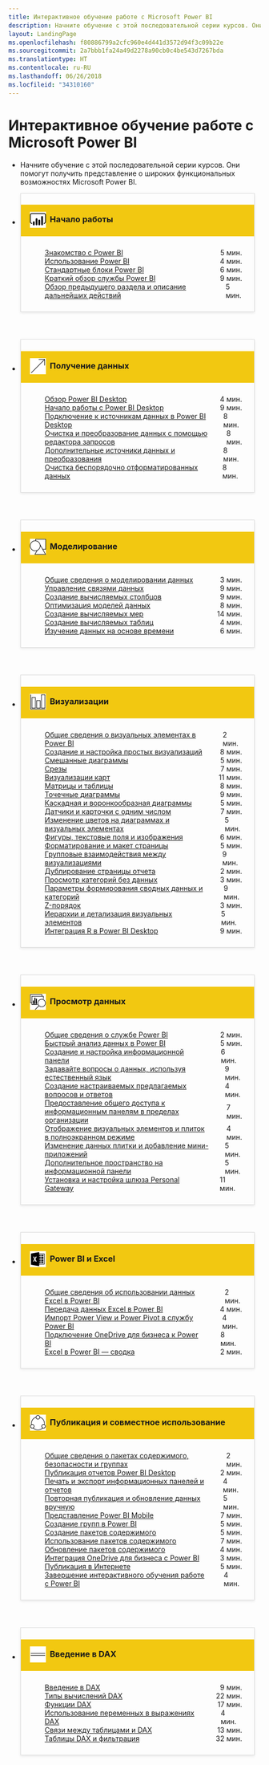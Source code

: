 ```yaml
---
title: Интерактивное обучение работе с Microsoft Power BI
description: Начните обучение с этой последовательной серии курсов. Они помогут получить представление о широких функциональных возможностях Microsoft Power BI.
layout: LandingPage
ms.openlocfilehash: f80886799a2cfc960e4d441d3572d94f3c09b22e
ms.sourcegitcommit: 2a7bbb1fa24a49d2278a90cb0c4be543d7267bda
ms.translationtype: HT
ms.contentlocale: ru-RU
ms.lasthandoff: 06/26/2018
ms.locfileid: "34310160"
---
```

<div id="main" class="v2">
    <div class="container">
        <h1>Интерактивное обучение работе с Microsoft Power BI</h1>
        <ul id="databases" class="cardsL panelContent" style="display: block; margin: 0px;">
          <li class="fullSpan">
              <div class="container intro">
                  <p>Начните обучение с этой последовательной серии курсов. Они помогут получить представление о широких функциональных возможностях Microsoft Power BI.</p>
              </div>
          </li>
          <li>
            <div class="cardSize">
                <div class="cardPadding">
                  <div class="card" style="padding: 0 12px 54px 0;">
                      <div class="cardText" style="box-shadow: 0 2px 5px #e8e8e8; border: 1px solid #dbdbdb;">
                          <h3 class="bgdAccent1" style="padding: 8px; display: flex; background: #f2c811; font-weight: bold; border-bottom: 0; margin-bottom: 0; line-height: 42px">
                            <div class="cardImageOuter" style="margin: 0 8px 0 10px;">
                              <div class="cardImage" style="width: 32px;">
                                <img src="media/logo_power-bi.svg" alt="" data-linktype="absolute-path" class="x-hidden-focus" style="position: relative; top: 6px;">
                              </div>
                            </div>
Начало работы </h3>
                          <ul class="noBullet" style="margin: 24px;">
                              <li style="display: flex; justify-content: space-between;">
                                <a class="barLink" href="gettingstarted.yml?tutorial-step=1">Знакомство с Power BI</a>
                                <span style="margin-left: 32px; align-self: center;">5 мин.</span>
                              </li>
                              <li style="display: flex; justify-content: space-between;">
                                <a class="barLink" href="gettingstarted.yml?tutorial-step=2">Использование Power BI</a>
                                <span style="margin-left: 32px; align-self: center;">4 мин.</span>
                              </li>
                              <li style="display: flex; justify-content: space-between;">
                                <a class="barLink" href="gettingstarted.yml?tutorial-step=3">Стандартные блоки Power BI</a>
                                <span style="margin-left: 32px; align-self: center;">6 мин.</span>
                              </li>
                              <li style="display: flex; justify-content: space-between;">
                                <a class="barLink" href="gettingstarted.yml?tutorial-step=4">Краткий обзор службы Power BI</a>
                                <span style="margin-left: 32px; align-self: center;">9 мин.</span>
                              </li>
                              <li style="display: flex; justify-content: space-between;">
                                <a class="barLink" href="gettingstarted.yml?tutorial-step=5">Обзор предыдущего раздела и описание дальнейших действий</a>
                                <span style="margin-left: 32px; align-self: center;">5 мин.</span>
                              </li>
                          </ul>
                      </div>
                    </div>
                </div>
            </div>
          </li>
          <li>
            <div class="cardSize">
                <div class="cardPadding">
                  <div class="card" style="padding: 0 12px 54px 0;">
                      <div class="cardText" style="box-shadow: 0 2px 5px #e8e8e8; border: 1px solid #dbdbdb;">
                          <h3 class="bgdAccent1" style="padding: 8px; display: flex; background: #f2c811; font-weight: bold; border-bottom: 0; margin-bottom: 0; line-height: 42px">
                            <div class="cardImageOuter" style="margin: 0 8px 0 10px;">
                              <div class="cardImage" style="width: 32px;">
                                <img src="media/pbi-getting-data.svg" alt="" data-linktype="absolute-path" class="x-hidden-focus" style="position: relative; top: 6px;">
                              </div>
                            </div>
Получение данных </h3>
                          <ul class="noBullet" style="margin: 24px;">
                              <li style="display: flex; justify-content: space-between;">
                                <a class="barLink" href="gettingdata.yml?tutorial-step=1">Обзор Power BI Desktop</a>
                                <span style="margin-left: 32px; align-self: center;">4 мин.</span>
                              </li>
                              <li style="display: flex; justify-content: space-between;">
                                <a class="barLink" href="gettingdata.yml?tutorial-step=2">Начало работы с Power BI Desktop</a>
                                <span style="margin-left: 32px; align-self: center;">9 мин.</span>
                              </li>
                              <li style="display: flex; justify-content: space-between;">
                                <a class="barLink" href="gettingdata.yml?tutorial-step=3">Подключение к источникам данных в Power BI Desktop</a>
                                <span style="margin-left: 32px; align-self: center;">8 мин.</span>
                              </li>
                              <li style="display: flex; justify-content: space-between;">
                                <a class="barLink" href="gettingdata.yml?tutorial-step=4">Очистка и преобразование данных с помощью редактора запросов</a>
                                <span style="margin-left: 32px; align-self: center;">8 мин.</span>
                              </li>
                              <li style="display: flex; justify-content: space-between;">
                                <a class="barLink" href="gettingdata.yml?tutorial-step=5">Дополнительные источники данных и преобразования</a>
                                <span style="margin-left: 32px; align-self: center;">8 мин.</span>
                              </li>
                              <li style="display: flex; justify-content: space-between;">
                                <a class="barLink" href="gettingdata.yml?tutorial-step=6">Очистка беспорядочно отформатированных данных</a>
                                <span style="margin-left: 32px; align-self: center;">8 мин.</span>
                              </li>
                          </ul>
                      </div>
                    </div>
                </div>
            </div>
          </li>
          <li>
            <div class="cardSize">
                <div class="cardPadding">
                  <div class="card" style="padding: 0 12px 54px 0;">
                      <div class="cardText" style="box-shadow: 0 2px 5px #e8e8e8; border: 1px solid #dbdbdb;">
                          <h3 class="bgdAccent1" style="padding: 8px; display: flex; background: #f2c811; font-weight: bold; border-bottom: 0; margin-bottom: 0; line-height: 42px">
                            <div class="cardImageOuter" style="margin: 0 8px 0 10px;">
                              <div class="cardImage" style="width: 32px;">
                                <img src="media/pbi-modeling.svg" alt="" data-linktype="absolute-path" class="x-hidden-focus" style="position: relative; top: 6px;">
                              </div>
                            </div>
Моделирование </h3>
                          <ul class="noBullet" style="margin: 24px;">
                              <li style="display: flex; justify-content: space-between;">
                                <a class="barLink" href="modeling.yml?tutorial-step=1">Общие сведения о моделировании данных</a>
                                <span style="margin-left: 32px; align-self: center;">3 мин.</span>
                              </li>
                              <li style="display: flex; justify-content: space-between;">
                                <a class="barLink" href="modeling.yml?tutorial-step=2">Управление связями данных</a>
                                <span style="margin-left: 32px; align-self: center;">9 мин.</span>
                              </li>
                              <li style="display: flex; justify-content: space-between;">
                                <a class="barLink" href="modeling.yml?tutorial-step=3">Создание вычисляемых столбцов</a>
                                <span style="margin-left: 32px; align-self: center;">9 мин.</span>
                              </li>
                              <li style="display: flex; justify-content: space-between;">
                                <a class="barLink" href="modeling.yml?tutorial-step=4">Оптимизация моделей данных</a>
                                <span style="margin-left: 32px; align-self: center;">8 мин.</span>
                              </li>
                              <li style="display: flex; justify-content: space-between;">
                                <a class="barLink" href="modeling.yml?tutorial-step=5">Создание вычисляемых мер</a>
                                <span style="margin-left: 32px; align-self: center;">14 мин.</span>
                              </li>
                              <li style="display: flex; justify-content: space-between;">
                                <a class="barLink" href="modeling.yml?tutorial-step=6">Создание вычисляемых таблиц</a>
                                <span style="margin-left: 32px; align-self: center;">4 мин.</span>
                              </li>
                              <li style="display: flex; justify-content: space-between;">
                                <a class="barLink" href="modeling.yml?tutorial-step=7">Изучение данных на основе времени</a>
                                <span style="margin-left: 32px; align-self: center;">6 мин.</span>
                              </li>
                          </ul>
                      </div>
                    </div>
                </div>
            </div>
          </li>
          <li>
            <div class="cardSize">
                <div class="cardPadding">
                  <div class="card" style="padding: 0 12px 54px 0;">
                      <div class="cardText" style="box-shadow: 0 2px 5px #e8e8e8; border: 1px solid #dbdbdb;">
                          <h3 class="bgdAccent1" style="padding: 8px; display: flex; background: #f2c811; font-weight: bold; border-bottom: 0; margin-bottom: 0; line-height: 42px">
                            <div class="cardImageOuter" style="margin: 0 8px 0 10px;">
                              <div class="cardImage" style="width: 32px;">
                                <img src="media/pbi-visualizations.svg" alt="" data-linktype="absolute-path" class="x-hidden-focus" style="position: relative; top: 6px;">
                              </div>
                            </div>
Визуализации </h3>
                          <ul class="noBullet" style="margin: 24px;">
                              <li style="display: flex; justify-content: space-between;">
                                <a class="barLink" href="visualizations.yml?tutorial-step=1">Общие сведения о визуальных элементах в Power BI</a>
                                <span style="margin-left: 32px; align-self: center;">2 мин.</span>
                              </li>
                              <li style="display: flex; justify-content: space-between;">
                                <a class="barLink" href="visualizations.yml?tutorial-step=2">Создание и настройка простых визуализаций</a>
                                <span style="margin-left: 32px; align-self: center;">8 мин.</span>
                              </li>
                              <li style="display: flex; justify-content: space-between;">
                                <a class="barLink" href="visualizations.yml?tutorial-step=3">Смешанные диаграммы</a>
                                <span style="margin-left: 32px; align-self: center;">5 мин.</span>
                              </li>
                              <li style="display: flex; justify-content: space-between;">
                                <a class="barLink" href="visualizations.yml?tutorial-step=4">Срезы</a>
                                <span style="margin-left: 32px; align-self: center;">7 мин.</span>
                              </li>
                              <li style="display: flex; justify-content: space-between;">
                                <a class="barLink" href="visualizations.yml?tutorial-step=5">Визуализации карт</a>
                                <span style="margin-left: 32px; align-self: center;">11 мин.</span>
                              </li>
                              <li style="display: flex; justify-content: space-between;">
                                <a class="barLink" href="visualizations.yml?tutorial-step=6">Матрицы и таблицы</a>
                                <span style="margin-left: 32px; align-self: center;">8 мин.</span>
                              </li>
                              <li style="display: flex; justify-content: space-between;">
                                <a class="barLink" href="visualizations.yml?tutorial-step=7">Точечные диаграммы</a>
                                <span style="margin-left: 32px; align-self: center;">9 мин.</span>
                              </li>
                              <li style="display: flex; justify-content: space-between;">
                                <a class="barLink" href="visualizations.yml?tutorial-step=8">Каскадная и воронкообразная диаграммы</a>
                                <span style="margin-left: 32px; align-self: center;">5 мин.</span>
                              </li>
                              <li style="display: flex; justify-content: space-between;">
                                <a class="barLink" href="visualizations.yml?tutorial-step=9">Датчики и карточки с одним числом</a>
                                <span style="margin-left: 32px; align-self: center;">7 мин.</span>
                              </li>
                              <li style="display: flex; justify-content: space-between;">
                                <a class="barLink" href="visualizations.yml?tutorial-step=10">Изменение цветов на диаграммах и визуальных элементах</a>
                                <span style="margin-left: 32px; align-self: center;">5 мин.</span>
                              </li>
                              <li style="display: flex; justify-content: space-between;">
                                <a class="barLink" href="visualizations.yml?tutorial-step=11">Фигуры, текстовые поля и изображения</a>
                                <span style="margin-left: 32px; align-self: center;">6 мин.</span>
                              </li>
                              <li style="display: flex; justify-content: space-between;">
                                <a class="barLink" href="visualizations.yml?tutorial-step=12">Форматирование и макет страницы</a>
                                <span style="margin-left: 32px; align-self: center;">5 мин.</span>
                              </li>
                              <li style="display: flex; justify-content: space-between;">
                                <a class="barLink" href="visualizations.yml?tutorial-step=13">Групповые взаимодействия между визуализациями</a>
                                <span style="margin-left: 32px; align-self: center;">9 мин.</span>
                              </li>
                              <li style="display: flex; justify-content: space-between;">
                                <a class="barLink" href="visualizations.yml?tutorial-step=14">Дублирование страницы отчета</a>
                                <span style="margin-left: 32px; align-self: center;">2 мин.</span>
                              </li>
                              <li style="display: flex; justify-content: space-between;">
                                <a class="barLink" href="visualizations.yml?tutorial-step=15">Просмотр категорий без данных</a>
                                <span style="margin-left: 32px; align-self: center;">3 мин.</span>
                              </li>
                              <li style="display: flex; justify-content: space-between;">
                                <a class="barLink" href="visualizations.yml?tutorial-step=16">Параметры формирования сводных данных и категорий</a>
                                <span style="margin-left: 32px; align-self: center;">9 мин.</span>
                              </li>
                              <li style="display: flex; justify-content: space-between;">
                                <a class="barLink" href="visualizations.yml?tutorial-step=17">Z-порядок</a>
                                <span style="margin-left: 32px; align-self: center;">3 мин.</span>
                              </li>
                              <li style="display: flex; justify-content: space-between;">
                                <a class="barLink" href="visualizations.yml?tutorial-step=18">Иерархии и детализация визуальных элементов</a>
                                <span style="margin-left: 32px; align-self: center;">5 мин.</span>
                              </li>
                              <li style="display: flex; justify-content: space-between;">
                                <a class="barLink" href="visualizations.yml?tutorial-step=19">Интеграция R в Power BI Desktop</a>
                                <span style="margin-left: 32px; align-self: center;">9 мин.</span>
                              </li>
                          </ul>
                      </div>
                    </div>
                </div>
            </div>
          </li>
          <li>
            <div class="cardSize">
                <div class="cardPadding">
                  <div class="card" style="padding: 0 12px 54px 0;">
                      <div class="cardText" style="box-shadow: 0 2px 5px #e8e8e8; border: 1px solid #dbdbdb;">
                          <h3 class="bgdAccent1" style="padding: 8px; display: flex; background: #f2c811; font-weight: bold; border-bottom: 0; margin-bottom: 0; line-height: 42px">
                            <div class="cardImageOuter" style="margin: 0 8px 0 10px;">
                              <div class="cardImage" style="width: 32px;">
                                <img src="media/pbi-exploring-data.svg" alt="" data-linktype="absolute-path" class="x-hidden-focus" style="position: relative; top: 6px;">
                              </div>
                            </div>
Просмотр данных </h3>
                          <ul class="noBullet" style="margin: 24px;">
                              <li style="display: flex; justify-content: space-between;">
                                <a class="barLink" href="exploringdata.yml?tutorial-step=1">Общие сведения о службе Power BI</a>
                                <span style="margin-left: 32px; align-self: center;">2 мин.</span>
                              </li>
                              <li style="display: flex; justify-content: space-between;">
                                <a class="barLink" href="exploringdata.yml?tutorial-step=2">Быстрый анализ данных в Power BI</a>
                                <span style="margin-left: 32px; align-self: center;">5 мин.</span>
                              </li>
                              <li style="display: flex; justify-content: space-between;">
                                <a class="barLink" href="exploringdata.yml?tutorial-step=3">Создание и настройка информационной панели</a>
                                <span style="margin-left: 32px; align-self: center;">6 мин.</span>
                              </li>
                              <li style="display: flex; justify-content: space-between;">
                                <a class="barLink" href="exploringdata.yml?tutorial-step=4">Задавайте вопросы о данных, используя естественный язык</a>
                                <span style="margin-left: 32px; align-self: center;">9 мин.</span>
                              </li>
                              <li style="display: flex; justify-content: space-between;">
                                <a class="barLink" href="exploringdata.yml?tutorial-step=5">Создание настраиваемых предлагаемых вопросов и ответов</a>
                                <span style="margin-left: 32px; align-self: center;">4 мин.</span>
                              </li>
                              <li style="display: flex; justify-content: space-between;">
                                <a class="barLink" href="exploringdata.yml?tutorial-step=6">Предоставление общего доступа к информационным панелям в пределах организации</a>
                                <span style="margin-left: 32px; align-self: center;">7 мин.</span>
                              </li>
                              <li style="display: flex; justify-content: space-between;">
                                <a class="barLink" href="exploringdata.yml?tutorial-step=7">Отображение визуальных элементов и плиток в полноэкранном режиме</a>
                                <span style="margin-left: 32px; align-self: center;">4 мин.</span>
                              </li>
                              <li style="display: flex; justify-content: space-between;">
                                <a class="barLink" href="exploringdata.yml?tutorial-step=8">Изменение данных плитки и добавление мини-приложений</a>
                                <span style="margin-left: 32px; align-self: center;">5 мин.</span>
                              </li>
                              <li style="display: flex; justify-content: space-between;">
                                <a class="barLink" href="exploringdata.yml?tutorial-step=9">Дополнительное пространство на информационной панели</a>
                                <span style="margin-left: 32px; align-self: center;">5 мин.</span>
                              </li>
                              <li style="display: flex; justify-content: space-between;">
                                <a class="barLink" href="exploringdata.yml?tutorial-step=10">Установка и настройка шлюза Personal Gateway</a>
                                <span style="margin-left: 32px; align-self: center;">11 мин.</span>
                              </li>
                          </ul>
                      </div>
                    </div>
                </div>
            </div>
          </li>
          <li>
            <div class="cardSize">
                <div class="cardPadding">
                  <div class="card" style="padding: 0 12px 54px 0;">
                      <div class="cardText" style="box-shadow: 0 2px 5px #e8e8e8; border: 1px solid #dbdbdb;">
                          <h3 class="bgdAccent1" style="padding: 8px; display: flex; background: #f2c811; font-weight: bold; border-bottom: 0; margin-bottom: 0; line-height: 42px">
                            <div class="cardImageOuter" style="margin: 0 8px 0 10px;">
                              <div class="cardImage" style="width: 32px;">
                                <img src="media/logo_excel-blk.svg" alt="" data-linktype="absolute-path" class="x-hidden-focus" style="position: relative; top: 6px;">
                              </div>
                            </div>
Power BI и Excel </h3>
                          <ul class="noBullet" style="margin: 24px;">
                              <li style="display: flex; justify-content: space-between;">
                                <a class="barLink" href="powerbiandexcel.yml?tutorial-step=1">Общие сведения об использовании данных Excel в Power BI</a>
                                <span style="margin-left: 32px; align-self: center;">2 мин.</span>
                              </li>
                              <li style="display: flex; justify-content: space-between;">
                                <a class="barLink" href="powerbiandexcel.yml?tutorial-step=2">Передача данных Excel в Power BI</a>
                                <span style="margin-left: 32px; align-self: center;">4 мин.</span>
                              </li>
                              <li style="display: flex; justify-content: space-between;">
                                <a class="barLink" href="powerbiandexcel.yml?tutorial-step=3">Импорт Power View и Power Pivot в службу Power BI</a>
                                <span style="margin-left: 32px; align-self: center;">4 мин.</span>
                              </li>
                              <li style="display: flex; justify-content: space-between;">
                                <a class="barLink" href="powerbiandexcel.yml?tutorial-step=4">Подключение OneDrive для бизнеса к Power BI</a>
                                <span style="margin-left: 32px; align-self: center;">8 мин.</span>
                              </li>
                              <li style="display: flex; justify-content: space-between;">
                                <a class="barLink" href="powerbiandexcel.yml?tutorial-step=5">Excel в Power BI — сводка</a>
                                <span style="margin-left: 32px; align-self: center;">2 мин.</span>
                              </li>
                          </ul>
                      </div>
                    </div>
                </div>
            </div>
          </li>
          <li>
            <div class="cardSize">
                <div class="cardPadding">
                  <div class="card" style="padding: 0 12px 54px 0;">
                      <div class="cardText" style="box-shadow: 0 2px 5px #e8e8e8; border: 1px solid #dbdbdb;">
                          <h3 class="bgdAccent1" style="padding: 8px; display: flex; background: #f2c811; font-weight: bold; border-bottom: 0; margin-bottom: 0; line-height: 42px">
                            <div class="cardImageOuter" style="margin: 0 8px 0 10px;">
                              <div class="cardImage" style="width: 32px;">
                                <img src="media/pbi-pub-sharing.svg" alt="" data-linktype="absolute-path" class="x-hidden-focus" style="position: relative; top: 6px;">
                              </div>
                            </div>
Публикация и совместное использование </h3>
                          <ul class="noBullet" style="margin: 24px;">
                              <li style="display: flex; justify-content: space-between;">
                                <a class="barLink" href="publishingandsharing.yml?tutorial-step=1">Общие сведения о пакетах содержимого, безопасности и группах</a>
                                <span style="margin-left: 32px; align-self: center;">2 мин.</span>
                              </li>
                              <li style="display: flex; justify-content: space-between;">
                                <a class="barLink" href="publishingandsharing.yml?tutorial-step=2">Публикация отчетов Power BI Desktop</a>
                                <span style="margin-left: 32px; align-self: center;">2 мин.</span>
                              </li>
                              <li style="display: flex; justify-content: space-between;">
                                <a class="barLink" href="publishingandsharing.yml?tutorial-step=3">Печать и экспорт информационных панелей и отчетов</a>
                                <span style="margin-left: 32px; align-self: center;">4 мин.</span>
                              </li>
                              <li style="display: flex; justify-content: space-between;">
                                <a class="barLink" href="publishingandsharing.yml?tutorial-step=4">Повторная публикация и обновление данных вручную</a>
                                <span style="margin-left: 32px; align-self: center;">5 мин.</span>
                              </li>
                              <li style="display: flex; justify-content: space-between;">
                                <a class="barLink" href="publishingandsharing.yml?tutorial-step=5">Представление Power BI Mobile</a>
                                <span style="margin-left: 32px; align-self: center;">7 мин.</span>
                              </li>
                              <li style="display: flex; justify-content: space-between;">
                                <a class="barLink" href="publishingandsharing.yml?tutorial-step=6">Создание групп в Power BI</a>
                                <span style="margin-left: 32px; align-self: center;">5 мин.</span>
                              </li>
                              <li style="display: flex; justify-content: space-between;">
                                <a class="barLink" href="publishingandsharing.yml?tutorial-step=7">Создание пакетов содержимого</a>
                                <span style="margin-left: 32px; align-self: center;">5 мин.</span>
                              </li>
                              <li style="display: flex; justify-content: space-between;">
                                <a class="barLink" href="publishingandsharing.yml?tutorial-step=8">Использование пакетов содержимого</a>
                                <span style="margin-left: 32px; align-self: center;">7 мин.</span>
                              </li>
                              <li style="display: flex; justify-content: space-between;">
                                <a class="barLink" href="publishingandsharing.yml?tutorial-step=9">Обновление пакетов содержимого</a>
                                <span style="margin-left: 32px; align-self: center;">4 мин.</span>
                              </li>
                              <li style="display: flex; justify-content: space-between;">
                                <a class="barLink" href="publishingandsharing.yml?tutorial-step=10">Интеграция OneDrive для бизнеса с Power BI</a>
                                <span style="margin-left: 32px; align-self: center;">3 мин.</span>
                              </li>
                              <li style="display: flex; justify-content: space-between;">
                                <a class="barLink" href="publishingandsharing.yml?tutorial-step=11">Публикация в Интернете</a>
                                <span style="margin-left: 32px; align-self: center;">5 мин.</span>
                              </li>
                              <li style="display: flex; justify-content: space-between;">
                                <a class="barLink" href="publishingandsharing.yml?tutorial-step=12">Завершение интерактивного обучения работе с Power BI</a>
                                <span style="margin-left: 32px; align-self: center;">4 мин.</span>
                              </li>
                          </ul>
                      </div>
                    </div>
                </div>
            </div>
          </li>
          <li>
            <div class="cardSize">
                <div class="cardPadding">
                  <div class="card" style="padding: 0 12px 54px 0;">
                      <div class="cardText" style="box-shadow: 0 2px 5px #e8e8e8; border: 1px solid #dbdbdb;">
                          <h3 class="bgdAccent1" style="padding: 8px; display: flex; background: #f2c811; font-weight: bold; border-bottom: 0; margin-bottom: 0; line-height: 42px">
                            <div class="cardImageOuter" style="margin: 0 8px 0 10px;">
                              <div class="cardImage" style="width: 32px;">
                                <img src="media/pbi-dax-intro.svg" alt="" data-linktype="absolute-path" class="x-hidden-focus" style="position: relative; top: 6px;">
                              </div>
                            </div>
Введение в DAX </h3>
                          <ul class="noBullet" style="margin: 24px;">
                              <li style="display: flex; justify-content: space-between;">
                                <a class="barLink" href="introductiontodax.yml?tutorial-step=1">Введение в DAX</a>
                                <span style="margin-left: 32px; align-self: center;">9 мин.</span>
                              </li>
                              <li style="display: flex; justify-content: space-between;">
                                <a class="barLink" href="introductiontodax.yml?tutorial-step=2">Типы вычислений DAX</a>
                                <span style="margin-left: 32px; align-self: center;">22 мин.</span>
                              </li>
                              <li style="display: flex; justify-content: space-between;">
                                <a class="barLink" href="introductiontodax.yml?tutorial-step=3">Функции DAX</a>
                                <span style="margin-left: 32px; align-self: center;">17 мин.</span>
                              </li>
                              <li style="display: flex; justify-content: space-between;">
                                <a class="barLink" href="introductiontodax.yml?tutorial-step=4">Использование переменных в выражениях DAX</a>
                                <span style="margin-left: 32px; align-self: center;">4 мин.</span>
                              </li>
                              <li style="display: flex; justify-content: space-between;">
                                <a class="barLink" href="introductiontodax.yml?tutorial-step=5">Связи между таблицами и DAX</a>
                                <span style="margin-left: 32px; align-self: center;">13 мин.</span>
                              </li>
                              <li style="display: flex; justify-content: space-between;">
                                <a class="barLink" href="introductiontodax.yml?tutorial-step=6">Таблицы DAX и фильтрация</a>
                                <span style="margin-left: 32px; align-self: center;">32 мин.</span>
                              </li>
                          </ul>
                      </div>
                    </div>
                </div>
            </div>
          </li>
      </ul>
    </div>
</div>